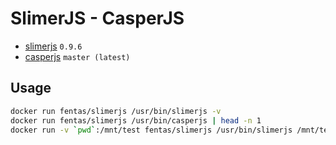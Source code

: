 # SlimerJS - CasperJS

- [slimerjs](https://slimerjs.org/) ```0.9.6```
- [casperjs](http://casperjs.org/) ```master (latest)```

## Usage

```sh
docker run fentas/slimerjs /usr/bin/slimerjs -v
docker run fentas/slimerjs /usr/bin/casperjs | head -n 1
docker run -v `pwd`:/mnt/test fentas/slimerjs /usr/bin/slimerjs /mnt/test/test.js
```
